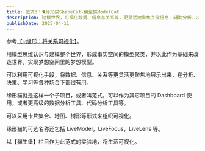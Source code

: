 ```yaml
---
title: 范式3：🐈缘形猫ShapeCat-模型猫ModelCat
description: 建模世界，可视化数据、信息与关系等，更灵活地聚焦关键信息，辅助分析、决策与学习等
publishDate: 2025-04-11
---
```


参考[【💡缘形：将关系可视化】](https://lab.lushisang.com/posts/20250322-relation-shape)。

用模型思维认识与建模整个世界，形成事实空间的模型聚类，并以此作为基础来改造世界，实现梦想空间里的梦想模型。

可以利用可视化手段，将数据、信息、关系等更灵活更聚焦地展示出来，在分析、决策、学习等各种场合下都很有用。

缘形猫就是这样一个子项目，或者叫范式，可以作为其它项目的 Dashboard 使用，或者更高级的数据分析工具、代码分析工具等。

可以采用卡片集合、地图、树形等形式来组织可视化。

缘形猫的可选名称还包括 LiveModel，LiveFocus，LiveLens 等。

以【猫生堡】栏目作为此范式的实验地，将生活可视化。
